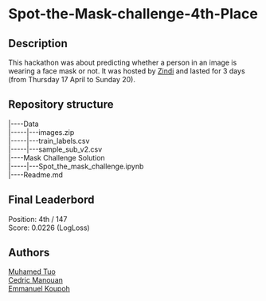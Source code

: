 # Spot-the-Mask-challenge-4th-Place

## Description

This hackathon was about predicting whether a person in an image is wearing a face mask or not. It was hosted by [Zindi](https://zindi.africa/hackathons/spot-the-mask-challenge/) and lasted for 3 days (from Thursday 17 April to Sunday 20).  



## Repository structure

|----Data  
|-----|---images.zip  
|-----|---train_labels.csv  
|-----|---sample_sub_v2.csv  
|----Mask Challenge Solution  
|-----|---Spot_the_mask_challenge.ipynb  
|----Readme.md  

## Final Leaderbord

Position: 4th / 147  
Score: 0.0226 (LogLoss) 

## Authors

[Muhamed Tuo](https://github.com/NazarioR9)  
[Cedric Manouan](https://github.com/dric2018)  
[Emmanuel Koupoh](https://github.com/eaedk)    
